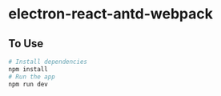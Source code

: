 # electron-react-antd-webpack

## To Use

```bash
# Install dependencies
npm install
# Run the app
npm run dev
```

